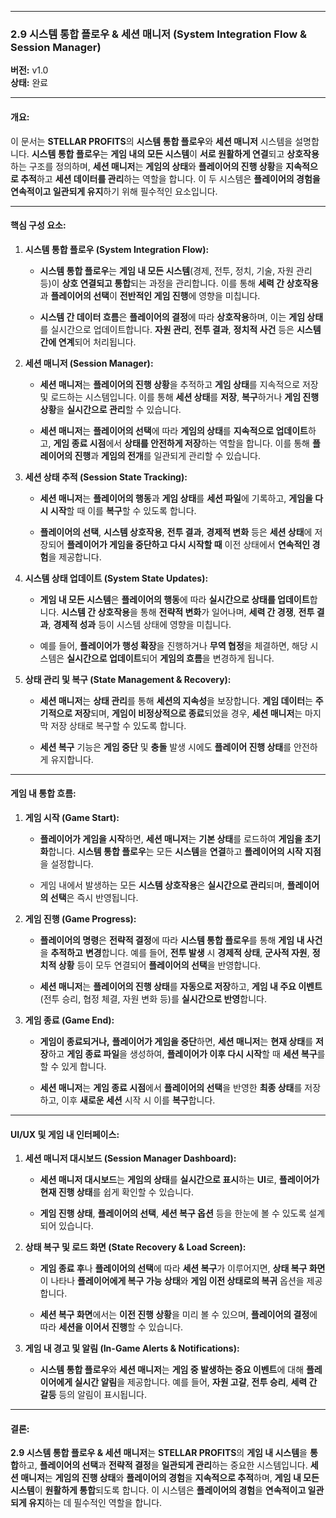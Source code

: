 
---

### **2.9 시스템 통합 플로우 & 세션 매니저 (System Integration Flow & Session Manager)**

**버전:** v1.0  
**상태:** 완료

---

#### **개요:**

이 문서는 **STELLAR PROFITS**의 **시스템 통합 플로우**와 **세션 매니저** 시스템을 설명합니다. **시스템 통합 플로우**는 **게임 내의 모든 시스템**이 **서로 원활하게 연결**되고 **상호작용**하는 구조를 정의하며, **세션 매니저**는 **게임의 상태**와 **플레이어의 진행 상황**을 **지속적으로 추적**하고 **세션 데이터를 관리**하는 역할을 합니다. 이 두 시스템은 **플레이어의 경험을 연속적이고 일관되게 유지**하기 위해 필수적인 요소입니다.

---

#### **핵심 구성 요소:**

1. **시스템 통합 플로우 (System Integration Flow):**
    
    - **시스템 통합 플로우**는 **게임 내 모든 시스템**(경제, 전투, 정치, 기술, 자원 관리 등)이 **상호 연결되고 통합**되는 과정을 관리합니다. 이를 통해 **세력 간 상호작용**과 **플레이어의 선택**이 **전반적인 게임 진행**에 영향을 미칩니다.
        
    - **시스템 간 데이터 흐름**은 **플레이어의 결정**에 따라 **상호작용**하며, 이는 **게임 상태**를 실시간으로 업데이트합니다. **자원 관리**, **전투 결과**, **정치적 사건** 등은 **시스템 간에 연계**되어 처리됩니다.
        
2. **세션 매니저 (Session Manager):**
    
    - **세션 매니저**는 **플레이어의 진행 상황**을 추적하고 **게임 상태**를 지속적으로 저장 및 로드하는 시스템입니다. 이를 통해 **세션 상태**를 **저장**, **복구**하거나 **게임 진행 상황**을 **실시간으로 관리**할 수 있습니다.
        
    - **세션 매니저**는 **플레이어의 선택**에 따라 **게임의 상태**를 **지속적으로 업데이트**하고, **게임 종료 시점**에서 **상태를 안전하게 저장**하는 역할을 합니다. 이를 통해 **플레이어의 진행**과 **게임의 전개**를 일관되게 관리할 수 있습니다.
        
3. **세션 상태 추적 (Session State Tracking):**
    
    - **세션 매니저**는 **플레이어의 행동**과 **게임 상태**를 **세션 파일**에 기록하고, **게임을 다시 시작**할 때 이를 **복구**할 수 있도록 합니다.
        
    - **플레이어의 선택**, **시스템 상호작용**, **전투 결과**, **경제적 변화** 등은 **세션 상태**에 저장되어 **플레이어가 게임을 중단하고 다시 시작할 때** 이전 상태에서 **연속적인 경험**을 제공합니다.
        
4. **시스템 상태 업데이트 (System State Updates):**
    
    - **게임 내 모든 시스템**은 **플레이어의 행동**에 따라 **실시간으로 상태를 업데이트**합니다. **시스템 간 상호작용**을 통해 **전략적 변화**가 일어나며, **세력 간 경쟁**, **전투 결과**, **경제적 성과** 등이 시스템 상태에 영향을 미칩니다.
        
    - 예를 들어, **플레이어가 행성 확장**을 진행하거나 **무역 협정**을 체결하면, 해당 시스템은 **실시간으로 업데이트**되어 **게임의 흐름**을 변경하게 됩니다.
        
5. **상태 관리 및 복구 (State Management & Recovery):**
    
    - **세션 매니저**는 **상태 관리**를 통해 **세션의 지속성**을 보장합니다. **게임 데이터**는 **주기적으로 저장**되며, **게임이 비정상적으로 종료**되었을 경우, **세션 매니저**는 마지막 저장 상태로 복구할 수 있도록 합니다.
        
    - **세션 복구** 기능은 **게임 중단** 및 **충돌** 발생 시에도 **플레이어 진행 상태**를 안전하게 유지합니다.
        

---

#### **게임 내 통합 흐름:**

1. **게임 시작 (Game Start):**
    
    - **플레이어가 게임을 시작**하면, **세션 매니저**는 **기본 상태**를 로드하여 **게임을 초기화**합니다. **시스템 통합 플로우**는 모든 **시스템**을 **연결**하고 **플레이어의 시작 지점**을 설정합니다.
        
    - 게임 내에서 발생하는 모든 **시스템 상호작용**은 **실시간으로 관리**되며, **플레이어의 선택**은 즉시 반영됩니다.
        
2. **게임 진행 (Game Progress):**
    
    - **플레이어의 명령**은 **전략적 결정**에 따라 **시스템 통합 플로우**를 통해 **게임 내 사건**을 **추적하고** **변경**합니다. 예를 들어, **전투 발생** 시 **경제적 상태**, **군사적 자원**, **정치적 상황** 등이 모두 연결되어 **플레이어의 선택**을 반영합니다.
        
    - **세션 매니저**는 **플레이어의 진행 상태**를 **자동으로 저장**하고, **게임 내 주요 이벤트**(전투 승리, 협정 체결, 자원 변화 등)를 **실시간으로 반영**합니다.
        
3. **게임 종료 (Game End):**
    
    - **게임이 종료되거나,** **플레이어가 게임을 중단**하면, **세션 매니저**는 **현재 상태**를 **저장**하고 **게임 종료 파일**을 생성하여, **플레이어가 이후 다시 시작**할 때 **세션 복구**를 할 수 있게 합니다.
        
    - **세션 매니저**는 **게임 종료 시점**에서 **플레이어의 선택**을 반영한 **최종 상태**를 저장하고, 이후 **새로운 세션** 시작 시 이를 **복구**합니다.
        

---

#### **UI/UX 및 게임 내 인터페이스:**

1. **세션 매니저 대시보드 (Session Manager Dashboard):**
    
    - **세션 매니저 대시보드**는 **게임의 상태**를 **실시간으로 표시**하는 **UI**로, **플레이어가 현재 진행 상태**를 쉽게 확인할 수 있습니다.
        
    - **게임 진행 상태**, **플레이어의 선택**, **세션 복구 옵션** 등을 한눈에 볼 수 있도록 설계되어 있습니다.
        
2. **상태 복구 및 로드 화면 (State Recovery & Load Screen):**
    
    - **게임 종료 후**나 **플레이어의 선택**에 따라 **세션 복구**가 이루어지면, **상태 복구 화면**이 나타나 **플레이어에게 복구 가능 상태**와 **게임 이전 상태로의 복귀** 옵션을 제공합니다.
        
    - **세션 복구 화면**에서는 **이전 진행 상황**을 미리 볼 수 있으며, **플레이어의 결정**에 따라 **세션을 이어서 진행**할 수 있습니다.
        
3. **게임 내 경고 및 알림 (In-Game Alerts & Notifications):**
    
    - **시스템 통합 플로우**와 **세션 매니저**는 **게임 중 발생하는 중요 이벤트**에 대해 **플레이어에게 실시간 알림**을 제공합니다. 예를 들어, **자원 고갈**, **전투 승리**, **세력 간 갈등** 등의 알림이 표시됩니다.
        

---

#### **결론:**

**2.9 시스템 통합 플로우 & 세션 매니저**는 **STELLAR PROFITS**의 **게임 내 시스템**을 **통합**하고, **플레이어의 선택**과 **전략적 결정**을 **일관되게 관리**하는 중요한 시스템입니다. **세션 매니저**는 **게임의 진행 상태**와 **플레이어의 경험**을 **지속적으로 추적**하며, **게임 내 모든 시스템**이 **원활하게 통합**되도록 합니다. 이 시스템은 **플레이어의 경험**을 **연속적이고 일관되게 유지**하는 데 필수적인 역할을 합니다.
